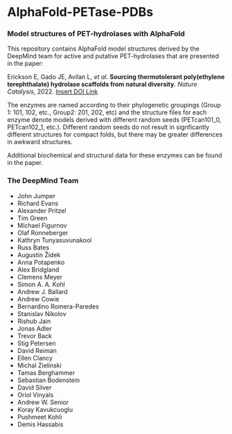 # AlphaFold-PETase-PDBs
### Model structures of PET-hydrolases with AlphaFold

This repository contains AlphaFold model structures derived by the DeepMind team for active and putative PET-hydrolases that are presented in the paper:

Erickson E, Gado JE, Avilan L, *et al*. **Sourcing thermotolerant poly(ethylene terephthalate) hydrolase scaffolds from natural diversity**. *Nature Catalysis*, 2022. [Insert DOI Link](https://www.nature.com/natcatal/)

The enzymes are named according to their phylogenetic groupings (Group 1: 101, 102, etc., Group2: 201, 202, etc) and the structure files for each enzyme denote models derived with different random seeds (PETcan101_0, PETcan102_1, etc.). Different random seeds do not result in signficantly different structures for compact folds, but there may be greater differences in awkward structures.

Additional biochemical and structural data for these enzymes can be found in the paper.




### The DeepMind Team
* John Jumper
* Richard Evans
* Alexander Pritzel
* Tim Green
* Michael Figurnov
* Olaf Ronneberger
* Kathryn Tunyasuvunakool
* Russ Bates
* Augustin Žídek
* Anna Potapenko
* Alex Bridgland
* Clemens Meyer
* Simon A. A. Kohl
* Andrew J. Ballard
* Andrew Cowie
* Bernardino Romera-Paredes
* Stanislav Nikolov
* Rishub Jain
* Jonas Adler
* Trevor Back
* Stig Petersen
* David Reiman
* Ellen Clancy
* Michal Zielinski
* Tamas Berghammer
* Sebastian Bodenstein
* David Silver
* Oriol Vinyals
* Andrew W. Senior
* Koray Kavukcuoglu
* Pushmeet Kohli
* Demis Hassabis





